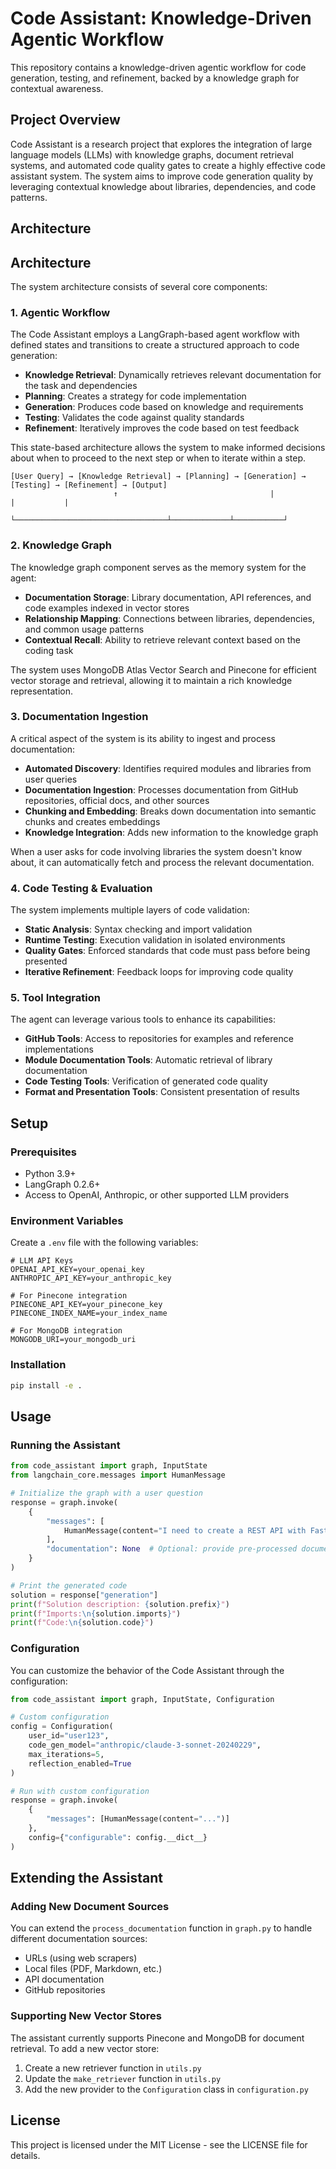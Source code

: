 # Code Assistant: Knowledge-Driven Agentic Workflow

This repository contains a knowledge-driven agentic workflow for code generation, testing, and refinement, backed by a knowledge graph for contextual awareness.

## Project Overview

Code Assistant is a research project that explores the integration of large language models (LLMs) with knowledge graphs, document retrieval systems, and automated code quality gates to create a highly effective code assistant system. The system aims to improve code generation quality by leveraging contextual knowledge about libraries, dependencies, and code patterns.

## Architecture

## Architecture

The system architecture consists of several core components:

### 1. Agentic Workflow

The Code Assistant employs a LangGraph-based agent workflow with defined states and transitions to create a structured approach to code generation:

- **Knowledge Retrieval**: Dynamically retrieves relevant documentation for the task and dependencies
- **Planning**: Creates a strategy for code implementation
- **Generation**: Produces code based on knowledge and requirements
- **Testing**: Validates the code against quality standards
- **Refinement**: Iteratively improves the code based on test feedback

This state-based architecture allows the system to make informed decisions about when to proceed to the next step or when to iterate within a step.

```
[User Query] → [Knowledge Retrieval] → [Planning] → [Generation] → [Testing] → [Refinement] → [Output]
                       ↑                                  |             |           |
                       └──────────────────────────────────┴─────────────┴───────────┘
```

### 2. Knowledge Graph

The knowledge graph component serves as the memory system for the agent:

- **Documentation Storage**: Library documentation, API references, and code examples indexed in vector stores
- **Relationship Mapping**: Connections between libraries, dependencies, and common usage patterns
- **Contextual Recall**: Ability to retrieve relevant context based on the coding task

The system uses MongoDB Atlas Vector Search and Pinecone for efficient vector storage and retrieval, allowing it to maintain a rich knowledge representation.

### 3. Documentation Ingestion

A critical aspect of the system is its ability to ingest and process documentation:

- **Automated Discovery**: Identifies required modules and libraries from user queries
- **Documentation Ingestion**: Processes documentation from GitHub repositories, official docs, and other sources
- **Chunking and Embedding**: Breaks down documentation into semantic chunks and creates embeddings
- **Knowledge Integration**: Adds new information to the knowledge graph

When a user asks for code involving libraries the system doesn't know about, it can automatically fetch and process the relevant documentation.

### 4. Code Testing & Evaluation

The system implements multiple layers of code validation:

- **Static Analysis**: Syntax checking and import validation
- **Runtime Testing**: Execution validation in isolated environments
- **Quality Gates**: Enforced standards that code must pass before being presented
- **Iterative Refinement**: Feedback loops for improving code quality

### 5. Tool Integration

The agent can leverage various tools to enhance its capabilities:

- **GitHub Tools**: Access to repositories for examples and reference implementations
- **Module Documentation Tools**: Automatic retrieval of library documentation
- **Code Testing Tools**: Verification of generated code quality
- **Format and Presentation Tools**: Consistent presentation of results

## Setup

### Prerequisites

- Python 3.9+
- LangGraph 0.2.6+
- Access to OpenAI, Anthropic, or other supported LLM providers

### Environment Variables

Create a `.env` file with the following variables:

```
# LLM API Keys
OPENAI_API_KEY=your_openai_key
ANTHROPIC_API_KEY=your_anthropic_key

# For Pinecone integration
PINECONE_API_KEY=your_pinecone_key
PINECONE_INDEX_NAME=your_index_name

# For MongoDB integration
MONGODB_URI=your_mongodb_uri
```

### Installation

```bash
pip install -e .
```

## Usage

### Running the Assistant

```python
from code_assistant import graph, InputState
from langchain_core.messages import HumanMessage

# Initialize the graph with a user question
response = graph.invoke(
    {
        "messages": [
            HumanMessage(content="I need to create a REST API with FastAPI that connects to MongoDB. Here's the MongoDB documentation: [documentation provided here]")
        ],
        "documentation": None  # Optional: provide pre-processed documentation
    }
)

# Print the generated code
solution = response["generation"]
print(f"Solution description: {solution.prefix}")
print(f"Imports:\n{solution.imports}")
print(f"Code:\n{solution.code}")
```

### Configuration

You can customize the behavior of the Code Assistant through the configuration:

```python
from code_assistant import graph, InputState, Configuration

# Custom configuration
config = Configuration(
    user_id="user123",
    code_gen_model="anthropic/claude-3-sonnet-20240229",
    max_iterations=5,
    reflection_enabled=True
)

# Run with custom configuration
response = graph.invoke(
    {
        "messages": [HumanMessage(content="...")] 
    },
    config={"configurable": config.__dict__}
)
```

## Extending the Assistant

### Adding New Document Sources

You can extend the `process_documentation` function in `graph.py` to handle different documentation sources:

- URLs (using web scrapers)
- Local files (PDF, Markdown, etc.)
- API documentation
- GitHub repositories

### Supporting New Vector Stores

The assistant currently supports Pinecone and MongoDB for document retrieval. To add a new vector store:

1. Create a new retriever function in `utils.py`
2. Update the `make_retriever` function in `utils.py`
3. Add the new provider to the `Configuration` class in `configuration.py`

## License

This project is licensed under the MIT License - see the LICENSE file for details.